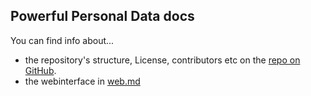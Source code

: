 ## Powerful Personal Data docs

You can find info about...
- the repository's structure, License, contributors etc on the [repo on GitHub](https://github.com/osoc22/project-idlab).
- the webinterface in [web.md](web.md)
